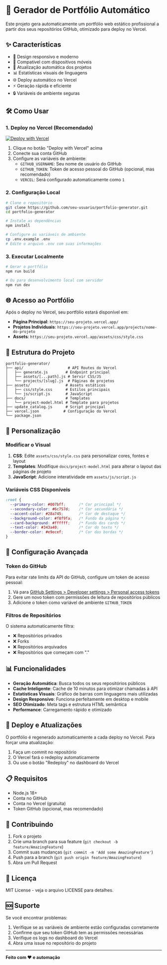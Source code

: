 # 🚀 Gerador de Portfólio Automático

Este projeto gera automaticamente um portfólio web estático profissional a partir dos seus repositórios GitHub, otimizado para deploy no Vercel.

## ✨ Características

- 🎨 Design responsivo e moderno
- 📱 Compatível com dispositivos móveis
- 🔄 Atualização automática dos projetos
- 📊 Estatísticas visuais de linguagens
- 🌐 Deploy automático no Vercel
- ⚡ Geração rápida e eficiente
- 🔒 Variáveis de ambiente seguras

## 🛠️ Como Usar

### 1. Deploy no Vercel (Recomendado)

[![Deploy with Vercel](https://vercel.com/button)](https://vercel.com/new/clone?repository-url=https://github.com/seu-usuario/portfolio-generator)

1. Clique no botão "Deploy with Vercel" acima
2. Conecte sua conta GitHub
3. Configure as variáveis de ambiente:
   - `GITHUB_USERNAME`: Seu nome de usuário do GitHub
   - `GITHUB_TOKEN`: Token de acesso pessoal do GitHub (opcional, mas recomendado)
   - `VERCEL`: Será configurado automaticamente como `1`

### 2. Configuração Local

```bash
# Clone o repositório
git clone https://github.com/seu-usuario/portfolio-generator.git
cd portfolio-generator

# Instale as dependências
npm install

# Configure as variáveis de ambiente
cp .env.example .env
# Edite o arquivo .env com suas informações
```

### 3. Executar Localmente

```bash
# Gerar o portfólio
npm run build

# Ou para desenvolvimento local com servidor
npm run dev
```

## 🌐 Acesso ao Portfólio

Após o deploy no Vercel, seu portfólio estará disponível em:

- **Página Principal**: `https://seu-projeto.vercel.app/`
- **Projetos Individuais**: `https://seu-projeto.vercel.app/projects/nome-do-projeto`
- **Assets**: `https://seu-projeto.vercel.app/assets/css/style.css`

## 📁 Estrutura do Projeto

```
portfolio-generator/
├── api/                    # API Routes do Vercel
│   ├── generate.js        # Endpoint principal
│   ├── assets/[...path].js # Servir CSS/JS
│   └── projects/[slug].js  # Páginas de projetos
├── assets/                # Assets estáticos
│   ├── css/style.css      # Estilos principais
│   └── js/script.js       # JavaScript
├── docs/                  # Templates
│   └── project-model.html # Template para projetos
├── update_catalog.js      # Script principal
├── vercel.json           # Configuração do Vercel
└── package.json
```

## 🎨 Personalização

### Modificar o Visual

1. **CSS**: Edite `assets/css/style.css` para personalizar cores, fontes e layout
2. **Templates**: Modifique `docs/project-model.html` para alterar o layout das páginas de projeto
3. **JavaScript**: Adicione interatividade em `assets/js/script.js`

### Variáveis CSS Disponíveis

```css
:root {
  --primary-color: #007bff;      /* Cor principal */
  --secondary-color: #6c757d;    /* Cor secundária */
  --accent-color: #28a745;       /* Cor de destaque */
  --background-color: #f8f9fa;   /* Fundo da página */
  --card-background: #ffffff;    /* Fundo dos cards */
  --text-color: #343a40;         /* Cor do texto */
  --border-color: #e9ecef;       /* Cor das bordas */
}
```

## 🔧 Configuração Avançada

### Token do GitHub

Para evitar rate limits da API do GitHub, configure um token de acesso pessoal:

1. Vá para [GitHub Settings > Developer settings > Personal access tokens](https://github.com/settings/tokens)
2. Gere um novo token com permissões de leitura de repositórios públicos
3. Adicione o token como variável de ambiente `GITHUB_TOKEN`

### Filtros de Repositórios

O sistema automaticamente filtra:
- ❌ Repositórios privados
- ❌ Forks
- ❌ Repositórios arquivados
- ❌ Repositórios que começam com "."

## 📊 Funcionalidades

- **Geração Automática**: Busca todos os seus repositórios públicos
- **Cache Inteligente**: Cache de 10 minutos para otimizar chamadas à API
- **Estatísticas Visuais**: Gráfico de barras com linguagens mais utilizadas
- **Design Responsivo**: Funciona perfeitamente em desktop e mobile
- **SEO Otimizado**: Meta tags e estrutura HTML semântica
- **Performance**: Carregamento rápido e otimizado

## 🚀 Deploy e Atualizações

O portfólio é regenerado automaticamente a cada deploy no Vercel. Para forçar uma atualização:

1. Faça um commit no repositório
2. O Vercel fará o redeploy automaticamente
3. Ou use o botão "Redeploy" no dashboard do Vercel

## 📋 Requisitos

- Node.js 18+
- Conta no GitHub
- Conta no Vercel (gratuita)
- Token GitHub (opcional, mas recomendado)

## 🤝 Contribuindo

1. Fork o projeto
2. Crie uma branch para sua feature (`git checkout -b feature/AmazingFeature`)
3. Commit suas mudanças (`git commit -m 'Add some AmazingFeature'`)
4. Push para a branch (`git push origin feature/AmazingFeature`)
5. Abra um Pull Request

## 📄 Licença

MIT License - veja o arquivo LICENSE para detalhes.

## 🆘 Suporte

Se você encontrar problemas:

1. Verifique se as variáveis de ambiente estão configuradas corretamente
2. Confirme que seu token GitHub tem as permissões necessárias
3. Verifique os logs no dashboard do Vercel
4. Abra uma issue no repositório do projeto

---

**Feito com ❤️ e automação**
